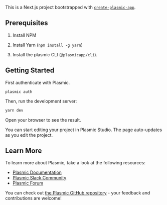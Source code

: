 This is a Next.js project bootstrapped with [`create-plasmic-app`](https://www.npmjs.com/package/create-plasmic-app).

## Prerequisites


1. Install NPM
   
2. Install Yarn (`npm install -g yarn`)

3. Install the plasmic CLI (`@plasmicapp/cli`).

## Getting Started

First authenticate with Plasmic.

```
plasmic auth
```

Then, run the development server:

```bash
yarn dev
```

Open your browser to see the result.

You can start editing your project in Plasmic Studio. The page auto-updates as you edit the project.

## Learn More

To learn more about Plasmic, take a look at the following resources:

- [Plasmic Documentation](https://docs.plasmic.app/learn/)
- [Plasmic Slack Community](https://www.plasmic.app/slack)
- [Plasmic Forum](https://forum.plasmic.app/)

You can check out [the Plasmic GitHub repository](https://github.com/plasmicapp/plasmic) - your feedback and contributions are welcome!